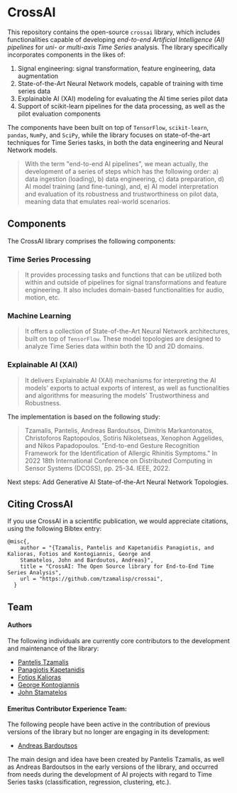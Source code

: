 # CrossAI

This repository contains the open-source `crossai` library, which includes functionalities capable of developing 
*end-to-end Artificial Intelligence (AI) pipelines* for *uni- or multi-axis Time Series* analysis. The library specifically 
incorporates components in the likes of:

1. Signal engineering: signal transformation, feature engineering, data augmentation
2. State-of-the-Art Neural Network models, capable of training with time series data
3. Explainable AI (XAI) modeling for evaluating the AI time series pilot data
4. Support of scikit-learn pipelines for the data processing, as well as the pilot evaluation components

The components have been built on top of `TensorFlow`, `scikit-learn`, `pandas`, `NumPy`, and `SciPy`, while the library focuses 
on state-of-the-art techniques for Time Series tasks, in both the data engineering and Neural Network models.

> With the term "end-to-end AI pipelines", we mean actually, the development of a series of steps which has the 
following order: a) data ingestion (loading), b) data engineering, c) data preparation, d) AI model training 
(and fine-tuning), and, e) AI model interpretation and evaluation of its robustness and trustworthiness on pilot data, 
meaning data that emulates real-world scenarios.

## Components

The CrossAI library comprises the following components:

### Time Series Processing
> It provides processing tasks and functions that can be utilized both within and outside of pipelines for 
signal transformations and feature engineering. It also includes domain-based functionalities for audio, motion, etc.

### Machine Learning
> It offers a collection of State-of-the-Art Neural Network architectures, built on top of `TensorFlow`. These model 
topologies are designed to analyze Time Series data within both the 1D and 2D domains.

### Explainable AI (XAI)

> It delivers Explainable AI (XAI) mechanisms for interpreting the AI models' exports to actual exports of interest, 
as well as functionalities and algorithms for measuring the models' Trustworthiness and Robustness.

The implementation is based on the following study:

> Tzamalis, Pantelis, Andreas Bardoutsos, Dimitris Markantonatos, Christoforos Raptopoulos, Sotiris Nikoletseas, 
Xenophon Aggelides, and Nikos Papadopoulos. "End-to-end Gesture Recognition Framework for the Identification of 
Allergic Rhinitis Symptoms." In 2022 18th International Conference on Distributed Computing in Sensor 
Systems (DCOSS), pp. 25-34. IEEE, 2022.

Next steps: Add Generative AI State-of-the-Art Neural Network Topologies.

## Citing CrossAI

If you use CrossAI in a scientific publication, we would appreciate citations, using the following Bibtex entry:

```text
@misc{,
    author = "{Tzamalis, Pantelis and Kapetanidis Panagiotis, and Kalioras, Fotios and Kontogiannis, George and 
    Stamatelos, John and Bardoutos, Andreas}",
    title = "CrossAI: The Open Source library for End-to-End Time Series Analysis",
    url = "https://github.com/tzamalisp/crossai",
  }
```

## Team

#### Authors

The following individuals are currently core contributors to the development and maintenance of the library:

* [Pantelis Tzamalis](https://www.linkedin.com/in/pantelis-tzamalis/)
* [Panagiotis Kapetanidis](https://www.linkedin.com/in/kapetanidispanagiotis)
* [Fotios Kalioras](https://www.linkedin.com/in/fotis-kalioras)
* [George Kontogiannis](https://www.linkedin.com/in/georgios-kontogiannis)
* [John Stamatelos](https://www.linkedin.com/in/john-stamatelos-427b53b3/)

#### Emeritus Contributor Experience Team:

The following people have been active in the contribution of previous versions of the library but no longer are engaging
in its development:

* [Andreas Bardoutsos](https://www.linkedin.com/in/andreasbardoutsos/)

The main design and idea have been created by Pantelis Tzamalis, as well as Andreas Bardoutsos in the early versions of
the library, and occurred from needs during the development of AI projects with regard to Time Series tasks 
(classification, regression, clustering, etc.).
